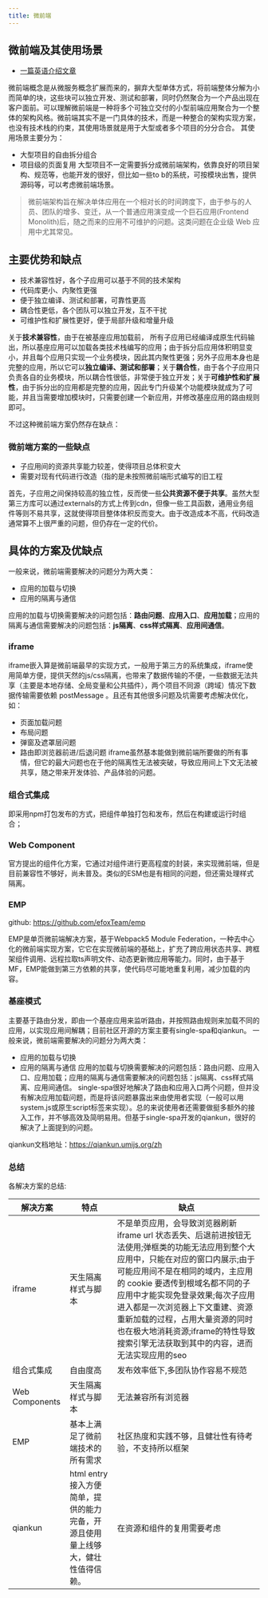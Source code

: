 ```yaml
---
title: 微前端
---
```


## 微前端及其使用场景
- [一篇英语介绍文章](https://micro-frontends.org/)

微前端概念是从微服务概念扩展而来的，摒弃大型单体方式，将前端整体分解为小而简单的块，这些块可以独立开发、测试和部署，同时仍然聚合为一个产品出现在客户面前。可以理解微前端是一种将多个可独立交付的小型前端应用聚合为一个整体的架构风格。微前端其实不是一门具体的技术，而是一种整合的架构实现方案，也没有技术栈的约束，其使用场景就是用于大型或者多个项目的分分合合。
其使用场景主要分为：
- 大型项目的自由拆分组合
- 项目级的页面复用
大型项目不一定需要拆分成微前端架构，依靠良好的项目架构、规范等，也能开发的很好，但比如一些to b的系统，可按模块出售，提供源码等，可以考虑微前端场景。
  
> 微前端架构旨在解决单体应用在一个相对长的时间跨度下，由于参与的人员、团队的增多、变迁，从一个普通应用演变成一个巨石应用(Frontend Monolith)后，随之而来的应用不可维护的问题。这类问题在企业级 Web 应用中尤其常见。

## 主要优势和缺点
- 技术兼容性好，各个子应用可以基于不同的技术架构
- 代码库更小、内聚性更强
- 便于独立编译、测试和部署，可靠性更高
- 耦合性更低，各个团队可以独立开发，互不干扰
- 可维护性和扩展性更好，便于局部升级和增量升级

关于**技术兼容性**，由于在被基座应用加载前， 所有子应用已经编译成原生代码输出，所以基座应用可以加载各类技术栈编写的应用；由于拆分后应用体积明显变小，并且每个应用只实现一个业务模块，因此其内聚性更强；另外子应用本身也是完整的应用，所以它可以**独立编译、测试和部署**；关于**耦合性**，由于各个子应用只负责各自的业务模块，所以耦合性很低，非常便于独立开发；关于**可维护性和扩展性**，由于拆分出的应用都是完整的应用，因此专门升级某个功能模块就成为了可能，并且当需要增加模块时，只需要创建一个新应用，并修改基座应用的路由规则即可。

不过这种微前端方案仍然存在缺点：

### 微前端方案的一些缺点
- 子应用间的资源共享能力较差，使得项目总体积变大
- 需要对现有代码进行改造（指的是未按照微前端形式编写的旧工程

首先，子应用之间保持较高的独立性，反而使一些**公共资源不便于共享**。虽然大型第三方库可以通过externals的方式上传到cdn，但像一些工具函数，通用业务组件等则不易共享，这就使得项目整体体积反而变大。由于改造成本不高，代码改造通常算不上很严重的问题，但仍存在一定的代价。
## 具体的方案及优缺点

一般来说，微前端需要解决的问题分为两大类：

- 应用的加载与切换
- 应用的隔离与通信

应用的加载与切换需要解决的问题包括：**路由问题**、**应用入口**、**应用加载**；应用的隔离与通信需要解决的问题包括：**js隔离**、**css样式隔离**、**应用间通信**。

### iframe
iframe嵌入算是微前端最早的实现方式，一般用于第三方的系统集成，iframe使用简单方便，提供天然的js/css隔离，也带来了数据传输的不便，一些数据无法共享（主要是本地存储、全局变量和公共插件），两个项目不同源（跨域）情况下数据传输需要依赖 postMessage 。且还有其他很多问题及坑需要考虑解决优化，如：
- 页面加载问题
- 布局问题
- 弹窗及遮罩层问题
- 路由即浏览器前进/后退问题
iframe虽然基本能做到微前端所要做的所有事情，但它的最大问题也在于他的隔离性无法被突破，导致应用间上下文无法被共享，随之带来开发体验、产品体验的问题。
  
### 组合式集成
即采用npm打包发布的方式，把组件单独打包和发布，然后在构建或运行时组合；

### Web Component
官方提出的组件化方案，它通过对组件进行更高程度的封装，来实现微前端，但是目前兼容性不够好，尚未普及。类似的ESM也是有相同的问题，但还需处理样式隔离。

### EMP

github: https://github.com/efoxTeam/emp

EMP是单页微前端解决方案，基于Webpack5 Module Federation，一种去中心化的微前端实现方案，它它在实现微前端的基础上，扩充了跨应用状态共享、跨框架组件调用、远程拉取ts声明文件、动态更新微应用等能力。同时，由于基于MF，EMP能做到第三方依赖的共享，使代码尽可能地重复利用，减少加载的内容。

### 基座模式
主要基于路由分发，即由一个基座应用来监听路由，并按照路由规则来加载不同的应用，以实现应用间解耦；目前社区开源的方案主要有single-spa和qiankun。
一般来说，微前端需要解决的问题分为两大类：
- 应用的加载与切换
- 应用的隔离与通信
应用的加载与切换需要解决的问题包括：路由问题、应用入口、应用加载；应用的隔离与通信需要解决的问题包括：js隔离、css样式隔离、应用间通信。
single-spa很好地解决了路由和应用入口两个问题，但并没有解决应用加载问题，而是将该问题暴露出来由使用者实现（一般可以用system.js或原生script标签来实现）。总的来说使用者还需要做挺多额外的接入工作，并不够高效及简明易用。但基于single-spa开发的qiankun，很好的解决了上面提到的问题。

qiankun文档地址：https://qiankun.umijs.org/zh

### 总结

各解决方案的总结:

|  解决方案   | 特点  | 缺点 |
|  ----  | ----  |----  |
| iframe  | 天生隔离样式与脚本 |不是单页应用，会导致浏览器刷新 iframe url 状态丢失、后退前进按钮无法使用;弹框类的功能无法应用到整个大应用中，只能在对应的窗口内展示;由于可能应用间不是在相同的域内，主应用的 cookie 要透传到根域名都不同的子应用中才能实现免登录效果;每次子应用进入都是一次浏览器上下文重建、资源重新加载的过程，占用大量资源的同时也在极大地消耗资源;iframe的特性导致搜索引擎无法获取到其中的内容，进而无法实现应用的seo  |
| 组合式集成  | 自由度高 |发布效率低下,多团队协作容易不规范  |
| Web Components  | 天生隔离样式与脚本 |无法兼容所有浏览器  |
| EMP  | 基本上满足了微前端技术的所有需求 |社区热度和实践不够，且健壮性有待考验，不支持所以框架  |
| qiankun  | html entry接入方便简单，提供的能力完备，开源且使用量上线够大，健壮性值得信赖。 |在资源和组件的复用需要考虑  |

